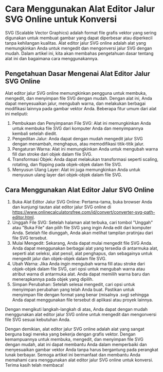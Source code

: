 Cara Menggunakan Alat Editor Jalur SVG Online untuk Konversi
============================================================

SVG (Scalable Vector Graphics) adalah format file grafis vektor yang sering digunakan untuk membuat gambar yang dapat diperbesar atau diperkecil tanpa kehilangan kualitas. Alat editor jalur SVG online adalah alat yang memungkinkan Anda untuk mengedit dan mengonversi jalur SVG dengan mudah. Dalam artikel ini, kita akan membahas pengetahuan dasar tentang alat ini dan bagaimana cara menggunakannya.

Pengetahuan Dasar Mengenai Alat Editor Jalur SVG Online
-------------------------------------------------------

Alat editor jalur SVG online memungkinkan pengguna untuk membuka, mengedit, dan menyimpan file SVG dengan mudah. Dengan alat ini, Anda dapat menyesuaikan jalur, mengubah warna, dan melakukan berbagai modifikasi lainnya pada gambar vektor Anda. Beberapa fitur umum dari alat ini meliputi:

1. Pembukaan dan Penyimpanan File SVG: Alat ini memungkinkan Anda untuk membuka file SVG dari komputer Anda dan menyimpannya kembali setelah diedit.
2. Pengeditan Jalur: Anda dapat dengan mudah mengedit jalur SVG dengan menambah, menghapus, atau memodifikasi titik-titik jalur.
3. Pengaturan Warna: Alat ini memungkinkan Anda untuk mengubah warna fill dan stroke dari objek dalam file SVG.
4. Transformasi Objek: Anda dapat melakukan transformasi seperti scaling, rotating, dan flipping pada objek-objek dalam file SVG.
5. Menyusun Ulang Layer: Alat ini juga memungkinkan Anda untuk menyusun ulang layer dari objek-objek dalam file SVG.

Cara Menggunakan Alat Editor Jalur SVG Online
---------------------------------------------

1. Buka Alat Editor Jalur SVG Online: Pertama-tama, buka browser Anda dan kunjungi tautan alat editor jalur SVG online di <https://www.onlinecalculatorsfree.com/id/convert/converter-svg-path-editor.html>.
2. Unggah File SVG: Setelah halaman alat terbuka, cari tombol "Unggah" atau "Buka File" dan pilih file SVG yang ingin Anda edit dari komputer Anda. Setelah file diunggah, Anda akan melihat tampilan pratinjau dari file SVG tersebut.
3. Mulai Mengedit: Sekarang, Anda dapat mulai mengedit file SVG Anda. Anda dapat menggunakan berbagai alat yang tersedia di antarmuka alat, seperti alat seleksi, alat pensil, alat penghapus, dan sebagainya untuk mengedit jalur dan objek-objek dalam file SVG.
4. Ubah Warna: Jika Anda ingin mengubah warna fill atau stroke dari objek-objek dalam file SVG, cari opsi untuk mengubah warna atau atribut warna di antarmuka alat. Anda dapat memilih warna baru dan menerapkannya pada objek yang dipilih.
5. Simpan Perubahan: Setelah selesai mengedit, cari opsi untuk menyimpan perubahan yang telah Anda buat. Pastikan untuk menyimpan file dengan format yang benar (misalnya .svg) sehingga Anda dapat menggunakan file tersebut di aplikasi atau proyek lainnya.

Dengan mengikuti langkah-langkah di atas, Anda dapat dengan mudah menggunakan alat editor jalur SVG online untuk mengedit dan mengonversi file SVG sesuai kebutuhan Anda.

Dengan demikian, alat editor jalur SVG online adalah alat yang sangat berguna bagi mereka yang bekerja dengan grafis vektor. Dengan kemampuannya untuk membuka, mengedit, dan menyimpan file SVG dengan mudah, alat ini dapat membantu Anda dalam memperbaiki dan menyesuaikan gambar vektor Anda tanpa harus bergantung pada perangkat lunak berbayar. Semoga artikel ini bermanfaat dan membantu Anda memahami cara menggunakan alat editor jalur SVG online untuk konversi. Terima kasih telah membaca!